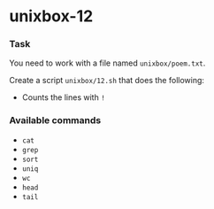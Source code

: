 # unixbox-12

### Task

You need to work with a file named `unixbox/poem.txt`.

Create a script `unixbox/12.sh` that does the following:

- Counts the lines with `!`

### Available commands

* `cat`
* `grep`
* `sort`
* `uniq`
* `wc`
* `head`
* `tail`
